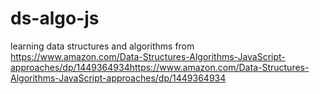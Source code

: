 # ds-algo-js
 learning data structures and algorithms from https://www.amazon.com/Data-Structures-Algorithms-JavaScript-approaches/dp/1449364934https://www.amazon.com/Data-Structures-Algorithms-JavaScript-approaches/dp/1449364934

